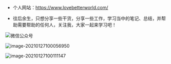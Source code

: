 

- 个人网站：https://www.lovebetterworld.com/

- 往后余生，只想分享一些干货，分享一些工作，学习当中的笔记、总结，并帮助需要帮助的任何人，关注我，大家一起来学习吧！

![微信公众号](http://lovebetterworld.com/%E5%BE%AE%E4%BF%A1%E5%85%AC%E4%BC%97%E5%8F%B7.png)













![image-20210127100056950](http://lovebetterworld.com/image-20210127100056950.png)

![image-20210127100111147](http://lovebetterworld.com/image-20210127100111147.png)